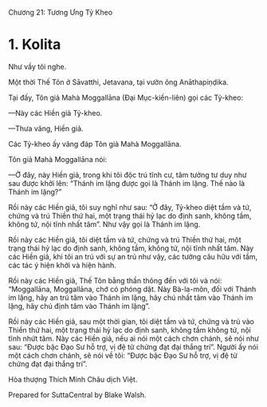  

Chương 21: Tương Ưng Tỷ Kheo

# 1\. Kolita

Như vầy tôi nghe.

Một thời Thế Tôn ở Sāvatthi, Jetavana, tại vườn ông Anāthapiṇḍika.

Tại đấy, Tôn giả Mahà Moggallāna (Ðại Mục-kiền-liên) gọi các Tỷ-kheo:

—Này các Hiền giả Tỷ-kheo.

—Thưa vâng, Hiền giả.

Các Tỷ-kheo ấy vâng đáp Tôn giả Mahà Moggallāna.

Tôn giả Mahà Moggallāna nói:

—Ở đây, này Hiền giả, trong khi tôi độc trú tĩnh cư, tâm tưởng tư duy như sau được khởi lên: “Thánh im lặng được gọi là Thánh im lặng. Thế nào là Thánh im lặng?”

Rồi này các Hiền giả, tôi suy nghĩ như sau: “Ở đây, Tỷ-kheo diệt tầm và tứ, chứng và trú Thiền thứ hai, một trạng thái hỷ lạc do định sanh, không tầm, không tứ, nội tĩnh nhất tâm”. Như vậy gọi là Thánh im lặng.

Rồi này các Hiền giả, tôi diệt tầm và tứ, chứng và trú Thiền thứ hai, một trạng thái hỷ lạc do định sanh, không tầm, không tứ, nội tĩnh nhất tâm. Này các Hiền giả, khi tôi an trú với sự an trú như vậy, các tưởng câu hữu với tầm, các tác ý hiện khởi và hiện hành.

Rồi này các Hiền giả, Thế Tôn bằng thần thông đến với tôi và nói: “Moggallāna, Moggallāna, chớ có phóng dật. Này Bà-la-môn, đối với Thánh im lặng, hãy an trú tâm vào Thánh im lặng, hãy chú nhất tâm vào Thánh im lặng, hãy chú định tâm vào Thánh im lặng”.

Rồi này các Hiền giả, sau một thời gian, tôi diệt tầm và tứ, chứng và trú vào Thiền thứ hai, một trạng thái hỷ lạc do định sanh, không tầm không tứ, nội tĩnh nhứt tâm. Này các Hiền giả, nếu ai nói một cách chơn chánh, sẽ nói như sau: “Ðược bậc Ðạo Sư hỗ trợ, vị đệ tử chứng đạt đại thắng trí”. Người ấy nói một cách chơn chánh, sẽ nói về tôi: “Ðược bậc Ðạo Sư hỗ trợ, vị đệ tử chứng đạt đại thắng trí”.

Hòa thượng Thích Minh Châu dịch Việt.

Prepared for SuttaCentral by Blake Walsh.